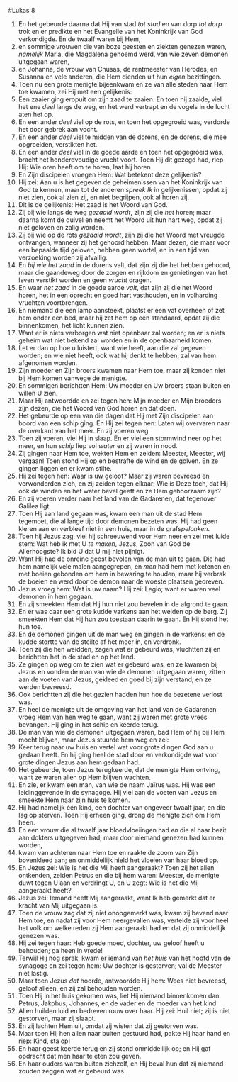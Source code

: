 #Lukas 8
1. En het gebeurde daarna dat Hij van stad *tot stad* en van dorp *tot dorp* trok en er predikte en het Evangelie van het Koninkrijk van God verkondigde. En de twaalf waren bij Hem,
2. en sommige vrouwen die van boze geesten en ziekten genezen waren, *namelijk* Maria, die Magdalena genoemd werd, van wie zeven demonen uitgegaan waren,
3. en Johanna, de vrouw van Chusas, de rentmeester van Herodes, en Susanna en vele anderen, die Hem dienden uit hun *eigen* bezittingen.
4. Toen nu een grote menigte bijeenkwam en ze van alle steden naar Hem toe kwamen, zei Hij met een gelijkenis:
5. Een zaaier ging eropuit om zijn zaad te zaaien. En toen hij zaaide, viel het ene *deel* langs de weg, en het werd vertrapt en de vogels in de lucht aten het op.
6. En een ander *deel* viel op de rots, en toen het opgegroeid was, verdorde het door gebrek aan vocht.
7. En een ander *deel* viel te midden van de dorens, en de dorens, die mee opgroeiden, verstikten het.
8. En een ander *deel* viel in de goede aarde en toen het opgegroeid was, bracht het honderdvoudige vrucht voort. Toen Hij dit gezegd had, riep Hij: Wie oren heeft om te horen, laat hij horen.
9. En Zijn discipelen vroegen Hem: Wat betekent deze gelijkenis?
10. Hij zei: Aan u is het gegeven de geheimenissen van het Koninkrijk van God te kennen, maar tot de anderen *spreek Ik* in gelijkenissen, opdat zij niet zien, ook al zien zij, en niet begrijpen, ook al horen zij.
11. Dit is de gelijkenis: Het zaad is het Woord van God.
12. Zij bij wie langs de weg *gezaaid wordt*, zijn zij die *het* horen; maar daarna komt de duivel en neemt het Woord uit hun hart weg, opdat zij niet geloven en zalig worden.
13. Zij bij wie op de rots *gezaaid wordt*, zijn zij die het Woord met vreugde ontvangen, wanneer zij het gehoord hebben. Maar dezen, die maar voor een bepaalde tijd geloven, hebben geen wortel, en in een tijd van verzoeking worden zij afvallig.
14. En *bij wie het zaad* in de dorens valt, dat zijn zij die het hebben gehoord, maar die gaandeweg door de zorgen en rijkdom en genietingen van het leven verstikt worden en geen *vrucht* dragen.
15. En waar *het zaad* in de goede aarde *valt*, dat zijn zij die het Woord horen, het in een oprecht en goed hart vasthouden, en in volharding vruchten voortbrengen.
16. En niemand die een lamp aansteekt, plaatst er een vat overheen of zet hem onder een bed, maar hij zet hem op een standaard, opdat zij die binnenkomen, het licht kunnen zien.
17. Want er is niets verborgen wat niet openbaar zal worden; en er is niets geheim wat niet bekend zal worden en in de openbaarheid komen.
18. Let er dan op hoe u luistert, want wie heeft, aan die zal gegeven worden; en wie niet heeft, ook wat hij denkt te hebben, zal van hem afgenomen worden.
19. Zijn moeder en Zijn broers kwamen naar Hem toe, maar zij konden niet bij Hem komen vanwege de menigte.
20. En sommigen berichtten Hem: Uw moeder en Uw broers staan buiten en willen U zien.
21. Maar Hij antwoordde en zei tegen hen: Mijn moeder en Mijn broeders zijn dezen, die het Woord van God horen en dat doen.
22. Het gebeurde op een van die dagen dat Hij met Zijn discipelen aan boord van een schip ging. En Hij zei tegen hen: Laten wij overvaren naar de overkant van het meer. En zij voeren weg.
23. Toen zij voeren, viel Hij in slaap. En er viel een stormwind neer op het meer, en hun *schip* liep vol *water* en zij waren in nood.
24. Zij gingen naar Hem toe, wekten Hem en zeiden: Meester, Meester, wij vergaan! Toen stond Hij op en bestrafte de wind en de golven. En ze gingen liggen en er kwam stilte.
25. Hij zei tegen hen: Waar is uw geloof? Maar zij waren bevreesd en verwonderden zich, en zij zeiden tegen elkaar: Wie is Deze toch, dat Hij ook de winden en het water bevel geeft en ze Hem gehoorzaam zijn?
26. En zij voeren verder naar het land van de Gadarenen, dat tegenover Galilea ligt.
27. Toen Hij aan land gegaan was, kwam een man uit de stad Hem tegemoet, die al lange tijd door demonen bezeten was. Hij had geen kleren aan en verbleef niet in een huis, maar in de graf*spelonken*.
28. Toen hij Jezus zag, viel hij schreeuwend voor Hem neer en zei met luide stem: Wat heb ik met U *te maken*, Jezus, Zoon van God de Allerhoogste? Ik bid U dat U mij niet pijnigt.
29. Want Hij had de onreine geest bevolen van de man uit te gaan. Die had hem namelijk vele malen aangegrepen, en *men* had hem met ketenen en met boeien gebonden om hem in bewaring te houden, maar hij verbrak de boeien en werd door de demon naar de woeste plaatsen gedreven.
30. Jezus vroeg hem: Wat is uw naam? Hij zei: Legio; want er waren veel demonen in hem gegaan.
31. En zij smeekten Hem dat Hij hun niet zou bevelen in de afgrond te gaan.
32. En er was daar een grote kudde varkens aan het weiden op de berg. Zij smeekten Hem dat Hij hun zou toestaan daarin te gaan. En Hij stond het hun toe.
33. En de demonen gingen uit de man weg en gingen in de varkens; en de kudde stortte van de steilte af het meer in, en verdronk.
34. Toen zij die hen weidden, zagen wat er gebeurd was, vluchtten zij en berichtten het in de stad en op het land.
35. Ze gingen op weg om te zien wat er gebeurd was, en ze kwamen bij Jezus en vonden de man van wie de demonen uitgegaan waren, zitten aan de voeten van Jezus, gekleed en goed bij zijn verstand; en ze werden bevreesd.
36. Ook berichtten zij die het gezien hadden hun hoe de bezetene verlost was.
37. En heel de menigte uit de omgeving van het land van de Gadarenen vroeg Hem van hen weg te gaan, want zij waren met grote vrees bevangen. Hij ging in het schip en keerde terug.
38. De man van wie de demonen uitgegaan waren, bad Hem of hij bij Hem mocht blijven, maar Jezus stuurde hem weg en zei:
39. Keer terug naar uw huis en vertel wat voor grote dingen God aan u gedaan heeft. En hij ging heel de stad door en verkondigde wat voor grote dingen Jezus aan hem gedaan had.
40. Het gebeurde, toen Jezus terugkeerde, dat de menigte Hem ontving, want ze waren allen op Hem blijven wachten.
41. En zie, er kwam een man, van wie de naam Jaïrus was. Hij was een leidinggevende in de synagoge. Hij viel aan de voeten van Jezus en smeekte Hem naar zijn huis te komen.
42. Hij had namelijk één kind, een dochter van ongeveer twaalf jaar, en die lag op sterven. Toen Hij erheen ging, drong de menigte zich om Hem heen.
43. En een vrouw die al twaalf jaar bloedvloeiingen had *en* die al haar bezit aan dokters uitgegeven had, maar door niemand genezen had kunnen worden,
44. kwam van achteren naar Hem toe en raakte de zoom van Zijn bovenkleed aan; en onmiddellijk hield het vloeien van haar bloed op.
45. En Jezus zei: Wie is het die Mij heeft aangeraakt? Toen zij het allen ontkenden, zeiden Petrus en die bij hem waren: Meester, de menigte duwt tegen U aan en verdringt U, en U zegt: Wie is het die Mij aangeraakt heeft?
46. Jezus zei: Iemand heeft Mij aangeraakt, want Ik heb gemerkt dat er kracht van Mij uitgegaan is.
47. Toen de vrouw zag dat zij niet onopgemerkt was, kwam zij bevend naar Hem toe, en nadat zij voor Hem neergevallen was, vertelde zij voor heel het volk om welke reden zij Hem aangeraakt had en dat zij onmiddellijk genezen was.
48. Hij zei tegen haar: Heb goede moed, dochter, uw geloof heeft u behouden; ga heen in vrede!
49. Terwijl Hij nog sprak, kwam er iemand van *het huis* van het hoofd van de synagoge en zei tegen hem: Uw dochter is gestorven; val de Meester niet lastig.
50. Maar toen Jezus *dat* hoorde, antwoordde Hij hem: Wees niet bevreesd, geloof alleen, en zij zal behouden worden.
51. Toen Hij in het huis gekomen was, liet Hij niemand binnenkomen dan Petrus, Jakobus, Johannes, en de vader en de moeder van het kind.
52. Allen huilden luid en bedreven rouw over haar. Hij zei: Huil niet; zij is niet gestorven, maar zij slaapt.
53. En zij lachten Hem uit, omdat zij wisten dat zij gestorven was.
54. Maar toen Hij hen allen naar buiten gestuurd had, pakte Hij haar hand en riep: Kind, sta op!
55. En haar geest keerde terug en zij stond onmiddellijk op; en Hij gaf opdracht dat men haar te eten zou geven.
56. En haar ouders waren buiten zichzelf, en Hij beval hun dat zij niemand zouden zeggen wat er gebeurd was.
